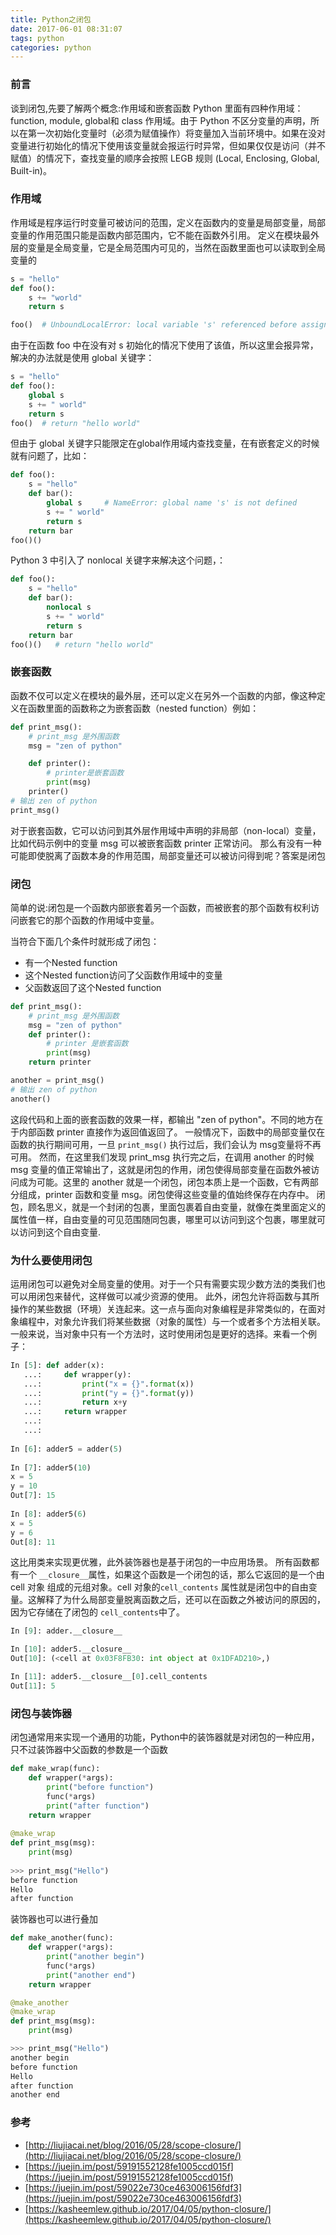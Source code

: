 ```yaml
---
title: Python之闭包
date: 2017-06-01 08:31:07
tags: python
categories: python
---
```

### 前言
谈到闭包,先要了解两个概念:作用域和嵌套函数
Python 里面有四种作用域：function, module, global和 class 作用域。由于 Python 不区分变量的声明，所以在第一次初始化变量时（必须为赋值操作）将变量加入当前环境中。如果在没对变量进行初始化的情况下使用该变量就会报运行时异常，但如果仅仅是访问（并不赋值）的情况下，查找变量的顺序会按照 LEGB 规则 (Local, Enclosing, Global, Built-in)。

### 作用域
作用域是程序运行时变量可被访问的范围，定义在函数内的变量是局部变量，局部变量的作用范围只能是函数内部范围内，它不能在函数外引用。
定义在模块最外层的变量是全局变量，它是全局范围内可见的，当然在函数里面也可以读取到全局变量的

```python
s = "hello"
def foo():
    s += "world"
    return s

foo()  # UnboundLocalError: local variable 's' referenced before assignment
```
由于在函数 foo 中在没有对 s 初始化的情况下使用了该值，所以这里会报异常，解决的办法就是使用 global 关键字：
```python
s = "hello"
def foo():
    global s
    s += " world"
    return s
foo()  # return "hello world"
```
但由于 global 关键字只能限定在global作用域内查找变量，在有嵌套定义的时候就有问题了，比如：
```python
def foo():
    s = "hello"
    def bar():
        global s     # NameError: global name 's' is not defined
        s += " world"
        return s
    return bar
foo()()
```
Python 3 中引入了 nonlocal 关键字来解决这个问题，：
```python
def foo():
    s = "hello"
    def bar():
        nonlocal s
        s += " world"
        return s
    return bar
foo()()   # return "hello world"
```

### 嵌套函数
函数不仅可以定义在模块的最外层，还可以定义在另外一个函数的内部，像这种定义在函数里面的函数称之为嵌套函数（nested function）例如：
```python
def print_msg():
    # print_msg 是外围函数
    msg = "zen of python"

    def printer():
        # printer是嵌套函数
        print(msg)
    printer()
# 输出 zen of python
print_msg()
```
对于嵌套函数，它可以访问到其外层作用域中声明的非局部（non-local）变量，比如代码示例中的变量 msg 可以被嵌套函数 printer 正常访问。
那么有没有一种可能即使脱离了函数本身的作用范围，局部变量还可以被访问得到呢？答案是闭包

### 闭包
简单的说:闭包是一个函数内部嵌套着另一个函数，而被嵌套的那个函数有权利访问嵌套它的那个函数的作用域中变量。

当符合下面几个条件时就形成了闭包：
* 有一个Nested function
* 这个Nested function访问了父函数作用域中的变量
* 父函数返回了这个Nested function

```python
def print_msg():
    # print_msg 是外围函数
    msg = "zen of python"
    def printer():
        # printer 是嵌套函数
        print(msg)
    return printer

another = print_msg()
# 输出 zen of python
another()
```
这段代码和上面的嵌套函数的效果一样，都输出 "zen of python"。不同的地方在于内部函数 printer 直接作为返回值返回了。
一般情况下，函数中的局部变量仅在函数的执行期间可用，一旦 `print_msg()` 执行过后，我们会认为 msg变量将不再可用。
然而，在这里我们发现 print_msg 执行完之后，在调用 another 的时候 msg 变量的值正常输出了，这就是闭包的作用，闭包使得局部变量在函数外被访问成为可能。这里的 another 就是一个闭包，闭包本质上是一个函数，它有两部分组成，printer 函数和变量 msg。闭包使得这些变量的值始终保存在内存中。
闭包，顾名思义，就是一个封闭的包裹，里面包裹着自由变量，就像在类里面定义的属性值一样，自由变量的可见范围随同包裹，哪里可以访问到这个包裹，哪里就可以访问到这个自由变量.

### 为什么要使用闭包
运用闭包可以避免对全局变量的使用。对于一个只有需要实现少数方法的类我们也可以用闭包来替代，这样做可以减少资源的使用。
此外，闭包允许将函数与其所操作的某些数据（环境）关连起来。这一点与面向对象编程是非常类似的，在面对象编程中，对象允许我们将某些数据（对象的属性）与一个或者多个方法相关联。一般来说，当对象中只有一个方法时，这时使用闭包是更好的选择。来看一个例子：
```python
In [5]: def adder(x):                        
   ...:     def wrapper(y):                  
   ...:         print("x = {}".format(x))    
   ...:         print("y = {}".format(y))    
   ...:         return x+y                   
   ...:     return wrapper                   
   ...:                                      
   ...:                                      
                                             
In [6]: adder5 = adder(5)                    
                                             
In [7]: adder5(10)                           
x = 5                                        
y = 10                                       
Out[7]: 15                                   
                                             
In [8]: adder5(6)                            
x = 5                                        
y = 6                                        
Out[8]: 11                                   
```
这比用类来实现更优雅，此外装饰器也是基于闭包的一中应用场景。
所有函数都有一个 `__closure__`属性，如果这个函数是一个闭包的话，那么它返回的是一个由 cell 对象 组成的元组对象。cell 对象的`cell_contents` 属性就是闭包中的自由变量。这解释了为什么局部变量脱离函数之后，还可以在函数之外被访问的原因的，因为它存储在了闭包的 `cell_contents`中了。

```python
In [9]: adder.__closure__

In [10]: adder5.__closure__
Out[10]: (<cell at 0x03F8FB30: int object at 0x1DFAD210>,)

In [11]: adder5.__closure__[0].cell_contents
Out[11]: 5
```

### 闭包与装饰器
闭包通常用来实现一个通用的功能，Python中的装饰器就是对闭包的一种应用，只不过装饰器中父函数的参数是一个函数
```python
def make_wrap(func):
    def wrapper(*args):
        print("before function")
        func(*args)
        print("after function")
    return wrapper
    
@make_wrap
def print_msg(msg):
    print(msg)
    
>>> print_msg("Hello")
before function
Hello
after function
```
装饰器也可以进行叠加
```python
def make_another(func):
    def wrapper(*args):
        print("another begin")
        func(*args)
        print("another end")
    return wrapper

@make_another
@make_wrap
def print_msg(msg):
    print(msg)

>>> print_msg("Hello")
another begin
before function
Hello
after function
another end
```
### 参考
* [http://liujiacai.net/blog/2016/05/28/scope-closure/](http://liujiacai.net/blog/2016/05/28/scope-closure/)
* [https://juejin.im/post/59191552128fe1005ccd015f](https://juejin.im/post/59191552128fe1005ccd015f)
* [https://juejin.im/post/59022e730ce463006156fdf3](https://juejin.im/post/59022e730ce463006156fdf3)
* [https://kasheemlew.github.io/2017/04/05/python-closure/](https://kasheemlew.github.io/2017/04/05/python-closure/)